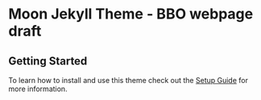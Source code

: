 # Moon Jekyll Theme - BBO webpage draft

## Getting Started

To learn how to install and use this theme check out the [Setup Guide](http://taylantatli.me/Moon/moon-theme/) for more information.

